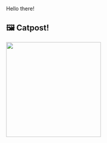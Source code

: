 Hello there!



## 🖼️ Catpost!

<sub>
    <img src="https://cdn2.thecatapi.com/images/ebf.jpg" height="256">
</sub>

